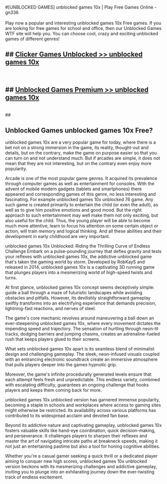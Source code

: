#[UNBLOCKED GAMES] unblocked games 10x | Play Free Games Online - gn336 <br>
<br>
Play now a popular and interesting unblocked games 10x Free games. If you are looking for free games for school and office, then our Unblocked Games WTF site will help you. You can choose cool, crazy and exciting unblocked games of different genres!


## ##  [Clicker Games Unblocked >> unblocked games 10x](http://freeplayer.one?title=unblocked_games_10x&ref=22)
  <br>

##  ## [Unblocked Games Premium >> unblocked games 10x](http://freeplayer.one?title=unblocked_games_10x&ref=22)
  <br>
  ##



## Unblocked Games unblocked games 10x Free?

unblocked games 10x are a very popular game for today, where there is a bet not on a strong immersion in the game, its reality, thought-out and details, but on the contrary, make the game on purpose easier so that you can turn on and not understand much. But if arcades are simple, it does not mean that they are not interesting, but on the contrary even enjoy more popularity.

Arcade is one of the most popular game genres. It acquired its prevalence through computer games as well as entertainment for consoles. With the advent of mobile modern gadgets (tablets and smartphones) there appeared and corresponding games of this genre, no less interesting and fascinating. For example unblocked games 10x unblocked 76 game. Any such game is created primarily to entertain the child (or even the adult), as well as to give him positive emotions and good mood. But the right approach to such entertainment may well make them not only exciting, but also useful for the child. Thus, the young player will be able to become much more attentive, learn to focus his attention on some certain object or action, will train memory and logical thinking. And all these abilities and their development in early childhood are very important.

unblocked games 10x Unblocked: Riding the Thrilling Curve of Endless Challenge
Embark on a pulse-pounding journey that defies gravity and tests your reflexes with unblocked games 10x, the addictive unblocked game that's taken the gaming world by storm. Developed by RobKayS and released in 2014, unblocked games 10x is a captivating 3D running game that plunges players into a mesmerizing world of high-speed twists and turns.

At first glance, unblocked games 10x concept seems deceptively simple: guide a ball through a maze of futuristic landscapes while avoiding obstacles and pitfalls. However, its devilishly straightforward gameplay swiftly transforms into an electrifying experience that demands precision, lightning-fast reactions, and nerves of steel.

The game's core mechanic revolves around maneuvering a ball down an ever-steepening unblocked games 10x, where every movement dictates the impending speed and trajectory. The sensation of hurtling through neon-lit tracks, dodging barriers and jumping chasms, creates an adrenaline-fueled rush that keeps players glued to their screens.

What sets unblocked games 10x apart is its seamless blend of minimalist design and challenging gameplay. The sleek, neon-infused visuals coupled with an entrancing electronic soundtrack create an immersive atmosphere that pulls players deeper into the games hypnotic grip.

Moreover, the game's infinite procedurally generated levels ensure that each attempt feels fresh and unpredictable. This endless variety, combined with escalating difficulty, guarantees an ongoing challenge that hooks players and keeps them coming back for more.

unblocked games 10x unblocked version has garnered immense popularity, becoming a staple in schools and workplaces where access to gaming sites might otherwise be restricted. Its availability across various platforms has contributed to its widespread acclaim and devoted fan base.

Beyond its addictive nature and captivating gameplay, unblocked games 10x fosters valuable skills like hand-eye coordination, quick decision-making, and perseverance. It challenges players to sharpen their reflexes and master the art of navigating intricate paths at breakneck speeds, making it not just an entertaining pastime but also a tool for honing cognitive abilities.

Whether you're a casual gamer seeking a quick thrill or a dedicated player aiming to conquer new high scores, unblocked games 10x unblocked version beckons with its mesmerizing challenges and addictive gameplay, inviting you to plunge into an exhilarating journey down the ever-twisting track of endless excitement.